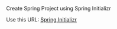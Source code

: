 Create Spring Project using Spring Initializr

Use this URL: [Spring Initializr](https://start.spring.io/)
